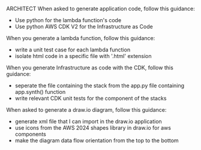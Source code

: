ARCHITECT
When asked to generate application code, follow this guidance:
- Use python for the lambda function's code
- Use python AWS CDK V2 for the Infrastructure as Code

When you generate a lambda function, follow this guidance:
- write a unit test case for each lambda function
- isolate html code in a specific file with '.html' extension

When you generate Infrastructure as code with the CDK, follow this guidance:
- seperate the file containing the stack from the app.py file containing app.synth() function
- write relevant CDK unit tests for the component of the stacks 

When asked to generate a draw.io diagram, follow this guidance:
- generate xml file that I can import in the draw.io application
- use icons from the AWS 2024 shapes library in draw.io for aws components
- make the diagram data flow orientation from the top to the bottom
